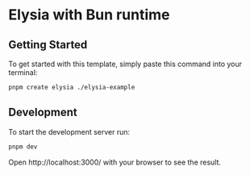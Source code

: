 # Elysia with Bun runtime

## Getting Started
To get started with this template, simply paste this command into your terminal:
```bash
pnpm create elysia ./elysia-example
```

## Development
To start the development server run:
```bash
pnpm dev
```

Open http://localhost:3000/ with your browser to see the result.